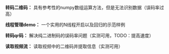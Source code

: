 **转码二维码：** 具有参考性的numpy数组运算方法，但是无法识别数据（误码率过高）

**线程管理demo：** 一个实用的N线程开启以及回归的示范样例

**转码qr码：** 解决纯二进制码的误码率问题（实测可用，TODO：提高速度）

**读取视频流：** 读取视频中的二维码并提取信息（实测可用）
